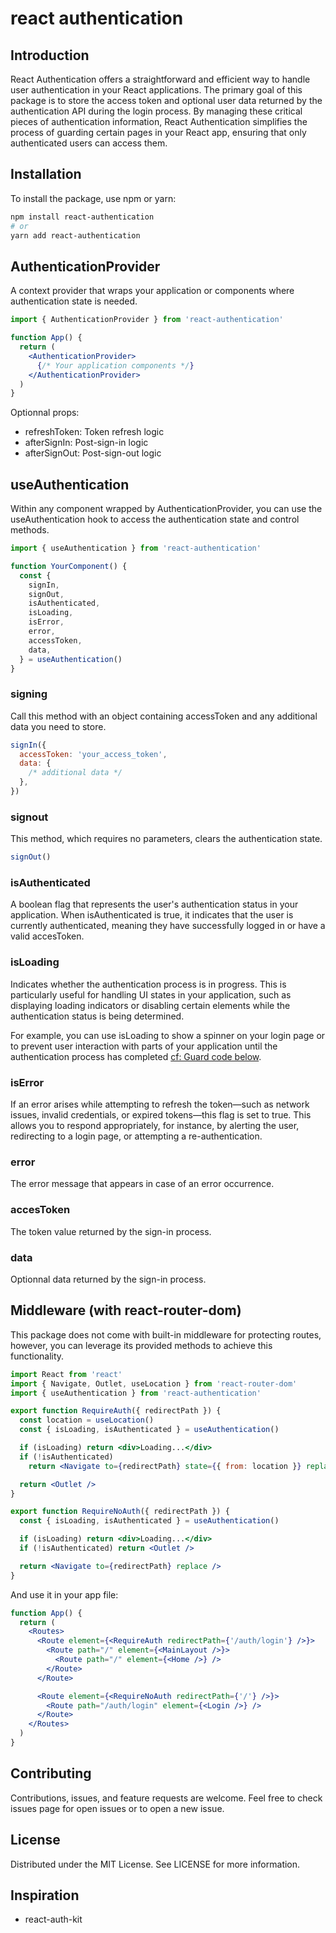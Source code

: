 # react authentication

## Introduction

React Authentication offers a straightforward and efficient way to handle user authentication in your React applications. The primary goal of this package is to store the access token and optional user data returned by the authentication API during the login process. By managing these critical pieces of authentication information, React Authentication simplifies the process of guarding certain pages in your React app, ensuring that only authenticated users can access them.

## Installation

To install the package, use npm or yarn:

```sh
npm install react-authentication
# or
yarn add react-authentication
```

## AuthenticationProvider

A context provider that wraps your application or components where authentication state is needed.

```jsx
import { AuthenticationProvider } from 'react-authentication'

function App() {
  return (
    <AuthenticationProvider>
      {/* Your application components */}
    </AuthenticationProvider>
  )
}
```

Optionnal props:

- refreshToken: Token refresh logic
- afterSignIn: Post-sign-in logic
- afterSignOut: Post-sign-out logic

## useAuthentication

Within any component wrapped by AuthenticationProvider, you can use the useAuthentication hook to access the authentication state and control methods.

```jsx
import { useAuthentication } from 'react-authentication'

function YourComponent() {
  const {
    signIn,
    signOut,
    isAuthenticated,
    isLoading,
    isError,
    error,
    accessToken,
    data,
  } = useAuthentication()
}
```

### signing

Call this method with an object containing accessToken and any additional data you need to store.

```javascript
signIn({
  accessToken: 'your_access_token',
  data: {
    /* additional data */
  },
})
```

### signout

This method, which requires no parameters, clears the authentication state.

```javascript
signOut()
```

### isAuthenticated

A boolean flag that represents the user's authentication status in your application. When isAuthenticated is true, it indicates that the user is currently authenticated, meaning they have successfully logged in or have a valid accesToken.

### isLoading

Indicates whether the authentication process is in progress. This is particularly useful for handling UI states in your application, such as displaying loading indicators or disabling certain elements while the authentication status is being determined.

For example, you can use isLoading to show a spinner on your login page or to prevent user interaction with parts of your application until the authentication process has completed [cf: Guard code below](#guard).

### isError

If an error arises while attempting to refresh the token—such as network issues, invalid credentials, or expired tokens—this flag is set to true. This allows you to respond appropriately, for instance, by alerting the user, redirecting to a login page, or attempting a re-authentication.

### error

The error message that appears in case of an error occurrence.

### accesToken

The token value returned by the sign-in process.

### data

Optionnal data returned by the sign-in process.

## Middleware (with react-router-dom)

This package does not come with built-in middleware for protecting routes, however, you can leverage its provided methods to achieve this functionality.

```jsx
import React from 'react'
import { Navigate, Outlet, useLocation } from 'react-router-dom'
import { useAuthentication } from 'react-authentication'

export function RequireAuth({ redirectPath }) {
  const location = useLocation()
  const { isLoading, isAuthenticated } = useAuthentication()

  if (isLoading) return <div>Loading...</div>
  if (!isAuthenticated)
    return <Navigate to={redirectPath} state={{ from: location }} replace />

  return <Outlet />
}

export function RequireNoAuth({ redirectPath }) {
  const { isLoading, isAuthenticated } = useAuthentication()

  if (isLoading) return <div>Loading...</div>
  if (!isAuthenticated) return <Outlet />

  return <Navigate to={redirectPath} replace />
}
```

And use it in your app file:

```jsx
function App() {
  return (
    <Routes>
      <Route element={<RequireAuth redirectPath={'/auth/login'} />}>
        <Route path="/" element={<MainLayout />}>
          <Route path="/" element={<Home />} />
        </Route>
      </Route>

      <Route element={<RequireNoAuth redirectPath={'/'} />}>
        <Route path="/auth/login" element={<Login />} />
      </Route>
    </Routes>
  )
}
```

## Contributing

Contributions, issues, and feature requests are welcome. Feel free to check issues page for open issues or to open a new issue.

## License

Distributed under the MIT License. See LICENSE for more information.

## Inspiration

- react-auth-kit
